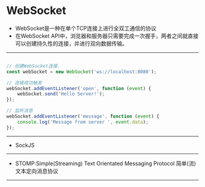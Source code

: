 # WebSocket

- WebSocket是一种在单个TCP连接上进行全双工通信的协议
- 在WebSocket API中，浏览器和服务器只需要完成一次握手，两者之间就直接可以创建持久性的连接，并进行双向数据传输。


---
```js

// 创建WebSocket连接.
const webSocket = new WebSocket('ws://localhost:8080');

// 连接成功触发
webSocket.addEventListener('open', function (event) {
    webSocket.send('Hello Server!');
});

// 监听消息
webSocket.addEventListener('message', function (event) {
    console.log('Message from server ', event.data);
});

```

---
- SockJS

---
- STOMP:Simple(Streaming) Text Orientated Messaging Protocol
简单(流)文本定向消息协议


---


